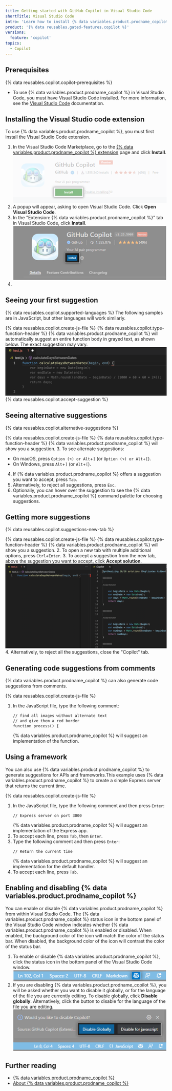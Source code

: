 ```yaml
---
title: Getting started with GitHub Copilot in Visual Studio Code
shortTitle: Visual Studio Code
intro: 'Learn how to install {% data variables.product.prodname_copilot %} in Visual Studio Code, and start seeing suggestions as you write comments and code.'
product: '{% data reusables.gated-features.copilot %}'
versions:
  feature: 'copilot'
topics: 
  - Copilot
---
```


## Prerequisites

{% data reusables.copilot.copilot-prerequisites %}
- To use {% data variables.product.prodname_copilot %} in Visual Studio Code, you must have Visual Studio Code installed. For more information, see the [Visual Studio Code](https://code.visualstudio.com/) documentation.


## Installing the Visual Studio code extension

To use {% data variables.product.prodname_copilot %}, you must first install the Visual Studio Code extension.

1. In the Visual Studio Code Marketplace, go to the [{% data variables.product.prodname_copilot %} extension](https://marketplace.visualstudio.com/items?itemName=GitHub.copilot) page and click **Install**.
   ![Install {% data variables.product.prodname_copilot %} extension Visual Studio Code](/assets/images/help/copilot/install-copilot-extension-visual-studio-code.png)
2. A popup will appear, asking to open Visual Studio Code. Click **Open Visual Studio Code**.
3. In the "Extension: {% data variables.product.prodname_copilot %}" tab in Visual Studio Code, click **Install**.
   ![Install button in Visual Studio Code](/assets/images/help/copilot/in-visual-studio-code-install-button.png)
4. 


## Seeing your first suggestion

{% data reusables.copilot.supported-languages %} The following samples are in JavaScript, but other languages will work similarly.

{% data reusables.copilot.create-js-file %}
{% data reusables.copilot.type-function-header %}
   {% data variables.product.prodname_copilot %} will automatically suggest an entire function body in grayed text, as shown below. The exact suggestion may vary.
   ![First suggestion Visual Studio Code](/assets/images/help/copilot/first-suggestion-visual-studio-code.png)
{% data reusables.copilot.accept-suggestion %}

## Seeing alternative suggestions

{% data reusables.copilot.alternative-suggestions %}

{% data reusables.copilot.create-js-file %}
{% data reusables.copilot.type-function-header %}
  {% data variables.product.prodname_copilot %} will show you a suggestion.
3. To see alternate suggestions:
   - On macOS, press `Option (⌥) or Alt`+`]` (or `Option (⌥) or Alt`+`[`).
   - On Windows, press `Alt`+`]` (or `Alt`+`[`).
4. If {% data variables.product.prodname_copilot %} offers a suggestion you want to accept, press `Tab`.
5. Alternatively, to reject all suggestions, press `Esc`.
6. Optionally, you can hover over the suggestion to see the {% data variables.product.prodname_copilot %} command palette for choosing suggestions.

## Getting more suggestions

{% data reusables.copilot.suggestions-new-tab %}

{% data reusables.copilot.create-js-file %}
{% data reusables.copilot.type-function-header %}
  {% data variables.product.prodname_copilot %} will show you a suggestion.
2. To open a new tab with multiple additional options, press `Ctrl`+`Enter`.
3. To accept a suggestion from the new tab, above the suggestion you want to accept, click **Accept solution**.
   ![Suggestions pane in Visual Studio Code](/assets/images/help/copilot/suggestions-pane-visual-studio-code.png)
4. Alternatively, to reject all the suggestions, close the "Copilot" tab.

## Generating code suggestions from comments

{% data variables.product.prodname_copilot %} can also generate code suggestions from comments.

{% data reusables.copilot.create-js-file %}
1. In the JavaScript file, type the following comment:
   ```
   // find all images without alternate text
   // and give them a red border
   function process() {
   ```
   {% data variables.product.prodname_copilot %} will suggest an implementation of the function.

## Using a framework

You can also use {% data variables.product.prodname_copilot %} to generate suggestions for APIs and frameworks.This example uses {% data variables.product.prodname_copilot %} to create a simple Express server that returns the current time.

{% data reusables.copilot.create-js-file %}
1. In the JavaScript file, type the following comment and then press `Enter`:
   ```
   // Express server on port 3000
   ```
   {% data variables.product.prodname_copilot %} will suggest an implementation of the Express app.
1. To accept each line, press `Tab`, then `Enter`.
1. Type the following comment and then press `Enter`:
   ```
   // Return the current time
   ```
   {% data variables.product.prodname_copilot %} will suggest an implementation for the default handler. 
1. To accept each line, press `Tab`.

## Enabling and disabling {% data variables.product.prodname_copilot %}

You can enable or disable {% data variables.product.prodname_copilot %} from within Visual Studio Code. The {% data variables.product.prodname_copilot %} status icon in the bottom panel of the Visual Studio Code window indicates whether {% data variables.product.prodname_copilot %} is enabled or disabled. When enabled, the background color of the icon will match the color of the status bar. When disabled, the background color of the icon will contrast the color of the status bar.

1. To enable or disable {% data variables.product.prodname_copilot %}, click the status icon in the bottom panel of the Visual Studio Code window.
   ![Status icon in Visual Studio Code](/assets/images/help/copilot/status-icon-visual-studio-code.png)
2. If you are disabling {% data variables.product.prodname_copilot %}, you will be asked whether you want to disable it globally, or for the language of the file you are currently editing. To disable globally, click **Disable globally**. Alternatively, click the button to disable for the language of the file you are editing.
   ![Disable {% data variables.product.prodname_copilot %} globally or for the current language](/assets/images/help/copilot/disable-copilot-global-or-langugage.png)

## Further reading

- [{% data variables.product.prodname_copilot %}](https://copilot.github.com/)
- [About {% data variables.product.prodname_copilot %}](/copilot/overview-of-github-copilot/about-github-copilot)
